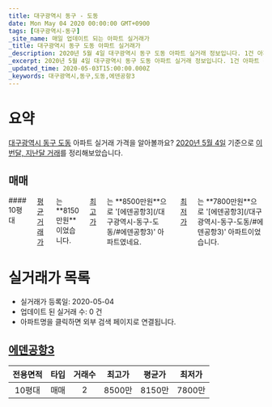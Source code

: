 ```yaml
---
title: 대구광역시 동구 - 도동
date: Mon May 04 2020 00:00:00 GMT+0900
tags: [대구광역시-동구]
_site_name: 매일 업데이트 되는 아파트 실거래가
_title: 대구광역시 동구 도동 아파트 실거래가
_description: 2020년 5월 4일 대구광역시 동구 도동 아파트 실거래 정보입니다. 1건 아파트 정보가 있습니다.
_excerpt: 2020년 5월 4일 대구광역시 동구 도동 아파트 실거래 정보입니다. 1건 아파트 정보가 있습니다.
_updated_time: 2020-05-03T15:00:00.000Z
_keywords: 대구광역시,동구,도동,에덴공항3
---
```





# 요약
<ins>대구광역시 동구 도동</ins> 아파트 실거래 가격을 알아볼까요? <ins>2020년 5월 4일</ins> 기준으로 <ins>이번달, 지난달 거래</ins>를 정리해보았습니다.

## 매매
<div class="container">
<div class="twelve columns" markdown="1">
#### 10평대
<ins>평균 거래가</ins>는 **8150만원**이었습니다. <ins>최고가</ins>는 **8500만원**으로 '[에덴공항3](/대구광역시-동구-도동/#에덴공항3)' 아파트였네요. <ins>최저가</ins>는 **7800만원**으로 '[에덴공항3](/대구광역시-동구-도동/#에덴공항3)' 아파트이었습니다.
</div>
</div>



# 실거래가 목록
- 실거래가 등록일: 2020-05-04
- 업데이트 된 실거래 수: 0 건
- 아파트명을 클릭하면 외부 검색 페이지로 연결됩니다.

## [에덴공항3](#에덴공항3)

|전용면적|타입|거래수|최고가|평균가|최저가|
|:---:|:---:|:---:|:---:|:---:|:---:|
|10평대|<span class="deal-type-1">매매</span>|2|8500만|8150만|7800만|

<br/>



